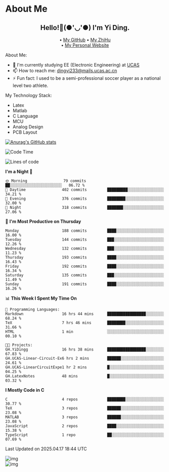 # About Me

<h2 style="text-align:center;"> Hello!👋(●'◡'●) I'm Yi Ding.</h2>

<div style="text-align:center;">
  • <a href="https://github.com/YiDingg">My GitHub</a>
  • <a href="https://www.zhihu.com/people/YiDingg">My ZhiHu</a><br>
  • <a href="https://yidingg.github.io/YiDingg">My Personal Website</a><br>
</div>

About Me:
- 🔭 I'm currently studying EE (Electronic Engineering) at [UCAS](https://www.ucas.ac.cn/)
- 📫 How to reach me: dingyi233@mails.ucas.ac.cn
- ⚡ Fun fact: I used to be a semi-professional soccer player as a national level two athlete.

My Technology Stack:
- Latex
- Matlab
- C Language
- MCU 
- Analog Design
- PCB Layout


[![Anurag's GitHub stats](https://github-readme-stats.vercel.app/api?username=YiDingg)](https://github.com/anuraghazra/github-readme-stats)

<!--START_SECTION:waka-->
![Code Time](http://img.shields.io/badge/Code%20Time-1%2C082%20hrs%2050%20mins-blue)

![Lines of code](https://img.shields.io/badge/From%20Hello%20World%20I%27ve%20Written-763.6%20thousand%20lines%20of%20code-blue)

**I'm a Night 🦉** 

```text
🌞 Morning                79 commits          ██░░░░░░░░░░░░░░░░░░░░░░░   06.72 % 
🌆 Daytime                402 commits         █████████░░░░░░░░░░░░░░░░   34.21 % 
🌃 Evening                376 commits         ████████░░░░░░░░░░░░░░░░░   32.00 % 
🌙 Night                  318 commits         ███████░░░░░░░░░░░░░░░░░░   27.06 % 
```
📅 **I'm Most Productive on Thursday** 

```text
Monday                   188 commits         ████░░░░░░░░░░░░░░░░░░░░░   16.00 % 
Tuesday                  144 commits         ███░░░░░░░░░░░░░░░░░░░░░░   12.26 % 
Wednesday                132 commits         ███░░░░░░░░░░░░░░░░░░░░░░   11.23 % 
Thursday                 193 commits         ████░░░░░░░░░░░░░░░░░░░░░   16.43 % 
Friday                   192 commits         ████░░░░░░░░░░░░░░░░░░░░░   16.34 % 
Saturday                 135 commits         ███░░░░░░░░░░░░░░░░░░░░░░   11.49 % 
Sunday                   191 commits         ████░░░░░░░░░░░░░░░░░░░░░   16.26 % 
```


📊 **This Week I Spent My Time On** 

```text
💬 Programming Languages: 
Markdown                 16 hrs 44 mins      █████████████████░░░░░░░░   68.24 % 
TeX                      7 hrs 46 mins       ████████░░░░░░░░░░░░░░░░░   31.66 % 
HTML                     1 min               ░░░░░░░░░░░░░░░░░░░░░░░░░   00.10 % 

🐱‍💻 Projects: 
GH.YiDingg               16 hrs 38 mins      █████████████████░░░░░░░░   67.83 % 
GH.UCAS-Linear-Circuit-Ex6 hrs 2 mins        ██████░░░░░░░░░░░░░░░░░░░   24.61 % 
GH.UCAS-LinearCircuitExpe1 hr 2 mins         █░░░░░░░░░░░░░░░░░░░░░░░░   04.25 % 
GH.LatexNotes            48 mins             █░░░░░░░░░░░░░░░░░░░░░░░░   03.32 % 
```

**I Mostly Code in C** 

```text
C                        4 repos             ████████░░░░░░░░░░░░░░░░░   30.77 % 
TeX                      3 repos             ██████░░░░░░░░░░░░░░░░░░░   23.08 % 
MATLAB                   3 repos             ██████░░░░░░░░░░░░░░░░░░░   23.08 % 
JavaScript               2 repos             ████░░░░░░░░░░░░░░░░░░░░░   15.38 % 
TypeScript               1 repo              ██░░░░░░░░░░░░░░░░░░░░░░░   07.69 % 
```




 Last Updated on 2025.04.17 18:44 UTC
<!--END_SECTION:waka-->

<!-- Coding activity over the last year -->
<div class='center'><img src='https://wakatime.com/share/@YiDingg/260601e0-8e46-41ab-9832-d4d0ae5fd0bd.svg' alt='img'/></div>

<!-- Languages over the last year -->
<div class='center'><img src='https://wakatime.com/share/@YiDingg/99546fa3-4cc3-4808-ab6e-13f38e27aba1.svg' alt='img'/></div>
